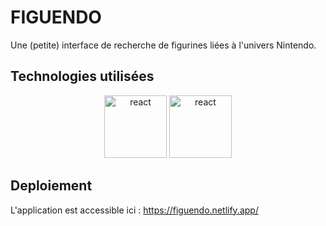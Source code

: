 # FIGUENDO

Une (petite) interface de recherche de figurines liées à l'univers Nintendo.

## Technologies utilisées

<center>

<img src="https://user-images.githubusercontent.com/25181517/183897015-94a058a6-b86e-4e42-a37f-bf92061753e5.png" alt="react" width="100" height="auto">

<img src="https://user-images.githubusercontent.com/25181517/183890598-19a0ac2d-e88a-4005-a8df-1ee36782fde1.png" alt="react" width="100" height="auto">

</center>

## Deploiement

L'application est accessible ici : https://figuendo.netlify.app/